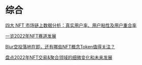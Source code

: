 # 综合

[四大 NFT 市场链上数据分析：真实用户率、用户粘性及用户重合率](https://news.marsbit.co/20221126124227117826.html)

[一览2022年NFT赛道发展](https://mirror.xyz/mintventures.eth/6ZIHNlo0NYXbXA0FI8Bzqa71-8OKBdXAy1NaRyzyi-o)

[Blur空投落地在即，还有哪些NFT概念Token值得关注？](https://www.theblockbeats.info/news/34516)

[盘点2022年NFT交易&聚合领域的细微变化和未来发展](https://www.theblockbeats.info/news/34376)
